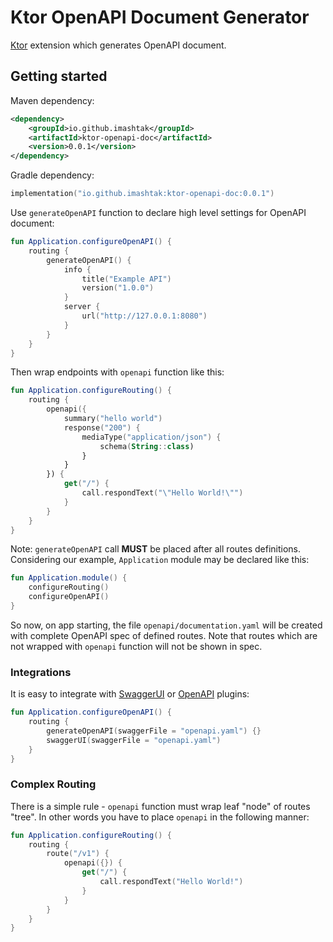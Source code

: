 # Ktor OpenAPI Document Generator

[Ktor](https://ktor.io) extension which generates OpenAPI document.

## Getting started

Maven dependency:

```xml
<dependency>
    <groupId>io.github.imashtak</groupId>
    <artifactId>ktor-openapi-doc</artifactId>
    <version>0.0.1</version>
</dependency>
```

Gradle dependency:

```kotlin
implementation("io.github.imashtak:ktor-openapi-doc:0.0.1")
```

Use `generateOpenAPI` function to declare high level settings for OpenAPI document:

```kotlin
fun Application.configureOpenAPI() {
    routing {
        generateOpenAPI() {
            info {
                title("Example API")
                version("1.0.0")
            }
            server {
                url("http://127.0.0.1:8080")
            }
        }
    }
}
```

Then wrap endpoints with `openapi` function like this:

```kotlin
fun Application.configureRouting() {
    routing {
        openapi({
            summary("hello world")
            response("200") {
                mediaType("application/json") {
                    schema(String::class)
                }
            }
        }) {
            get("/") {
                call.respondText("\"Hello World!\"")
            }
        }
    }
}
```

Note: `generateOpenAPI` call **MUST** be placed after all routes definitions. Considering our example, `Application` module may be declared like this:

```kotlin
fun Application.module() {
    configureRouting()
    configureOpenAPI()
}
```

So now, on app starting, the file `openapi/documentation.yaml` will be created with complete OpenAPI spec of defined routes. Note that routes which are not wrapped with `openapi` function will not be shown in spec.

### Integrations

It is easy to integrate with [SwaggerUI](https://ktor.io/docs/swagger-ui.html) or [OpenAPI](https://ktor.io/docs/openapi.html) plugins:

```kotlin
fun Application.configureOpenAPI() {
    routing {
        generateOpenAPI(swaggerFile = "openapi.yaml") {}
        swaggerUI(swaggerFile = "openapi.yaml")
    }
}
```

### Complex Routing

There is a simple rule - `openapi` function must wrap leaf "node" of routes "tree". In other words you have to place `openapi` in the following manner:

```kotlin
fun Application.configureRouting() {
    routing {
        route("/v1") {
            openapi({}) {
                get("/") {
                    call.respondText("Hello World!")
                }
            }
        }
    }
}
```

